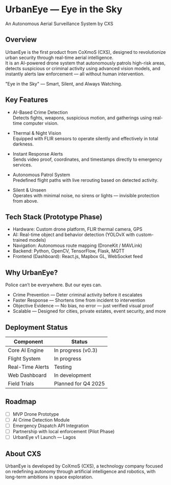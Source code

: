 # UrbanEye — Eye in the Sky  
An Autonomous Aerial Surveillance System by CXS

## Overview

UrbanEye is the first product from CoXmoS (CXS), designed to revolutionize urban security through real-time aerial intelligence.  
It is an AI-powered drone system that autonomously patrols high-risk areas, detects suspicious or criminal activity using advanced vision models, and instantly alerts law enforcement — all without human intervention.

"Eye in the Sky" — Smart, Silent, and Always Watching.

## Key Features

- AI-Based Crime Detection  
  Detects fights, weapons, suspicious motion, and gatherings using real-time computer vision.

- Thermal & Night Vision  
  Equipped with FLIR sensors to operate silently and effectively in total darkness.

- Instant Response Alerts  
  Sends video proof, coordinates, and timestamps directly to emergency services.

- Autonomous Patrol System  
  Predefined flight paths with live rerouting based on detected activity.

- Silent & Unseen  
  Operates with minimal noise, no sirens or lights — invisible protection from above.

## Tech Stack (Prototype Phase)

- Hardware: Custom drone platform, FLIR thermal camera, GPS  
- AI: Real-time object and behavior detection (YOLOvX with custom-trained models)  
- Navigation: Autonomous route mapping (DroneKit / MAVLink)  
- Backend: Python, OpenCV, TensorFlow, Flask, MQTT  
- Frontend (Dashboard): React.js, Mapbox GL, WebSocket feed

## Why UrbanEye?

Police can’t be everywhere. But our eyes can.

- Crime Prevention — Deter criminal activity before it escalates  
- Faster Response — Shortens time from incident to intervention  
- Objective Evidence — No bias, no error — just verified visual proof  
- Scalable — Designed for cities, private estates, event security, and more

## Deployment Status

| Component        | Status              |
|------------------|---------------------|
| Core AI Engine   | In progress (v0.3)  |
| Flight System    | In progress         |
| Real-Time Alerts | Testing             |
| Web Dashboard    | In development      |
| Field Trials     | Planned for Q4 2025 |

## Roadmap

- [ ] MVP Drone Prototype  
- [ ] AI Crime Detection Module  
- [ ] Emergency Dispatch API Integration  
- [ ] Partnership with local enforcement (Pilot Phase)  
- [ ] UrbanEye v1 Launch — Lagos

## About CXS

UrbanEye is developed by CoXmoS (CXS), a technology company focused on redefining autonomy through artificial intelligence and robotics, with long-term ambitions in space exploration.

